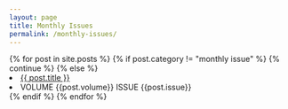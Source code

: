```yaml
---
layout: page
title: Monthly Issues
permalink: /monthly-issues/
---
```


<html>
<link rel="stylesheet" href="/assets/monthly_issues.css">
{% for post in site.posts %}
    {% if post.category != "monthly issue" %}
        {% continue %}
    {% else %}
        <li class="monthly-issue-list title"><a href="{{ post.url }}">{{ post.title }}</a></li>
        <li class="monthly-issue-list"> VOLUME {{post.volume}} ISSUE {{post.issue}}</li>
    {% endif %}
{% endfor %}
</html>